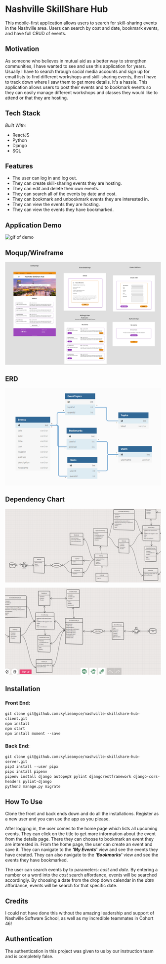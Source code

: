 # Nashville SkillShare Hub

This mobile-first application allows users to search for skill-sharing events in the Nashville area. Users can search by cost and date, bookmark events, and have full CRUD of events.

## Motivation 

As someone who believes in mutual aid as a better way to strengthen communities, I have wanted to see and use this application for years. Usually I have to search through social media accounts and sign up for email lists to find different workshops and skill-sharing events, then I have to track down where I saw them to get more details. It's a hassle. This application allows users to post their events and to bookmark events so they can easily manage different workshops and classes they would like to attend or that they are hosting. 

## Tech Stack

*Built With:*

- ReactJS
- Python
- Django
- SQL

## Features

- The user can log in and log out.
- They can create skill-sharing events they are hosting.
- They can edit and delete their own events.
- They can search all of the events by date and cost.
- They can bookmark and unbookmark events they are interested in.
- They can view the events they are hosting.
- They can view the events they have bookmarked.


## Application Demo

![gif of demo](images/Video_nashvilleskillshare.gif)


## Moqup/Wireframe

![wireframe/moqup](images/wireframe.png)


## ERD

![erd](images/erd.png)


## Dependency Chart 

![dependency chart](images/dependencychart1.png)

![dependency chart](images/dependencychart2.png)


## Installation

### Front End:
```
git clone git@github.com:kylieanyce/nashville-skillshare-hub-client.git
npm install
npm start
npm install moment --save 
```
### Back End:
```
git clone git@github.com:kylieanyce/nashville-skillshare-hub-server.git
pip3 install --user pipx
pipx install pipenv
pipenv install django autopep8 pylint djangorestframework django-cors-headers pylint-django
python3 manage.py migrate
```

## How To Use

Clone the front and back ends down and do all the installations. Register as a new user and you can use the app as you please. 

After logging in, the user comes to the home page which lists all upcoming events. They can click on the title to get more information about the event from the details page. There they can choose to bookmark an event they are interested in. From the home page, the user can create an event and save it. They can navigate to the *__'My Events'__* view and see the events they have created. They can also navigate to the *__'Bookmarks'__* view and see the events they have bookmarked. 

The user can search events by to parameters: *cost* and *date*. By entering a number or a word into the *cost* search affordance, events will be searched accordingly. By choosing a date from the drop down calendar in the *date* affordance, events will be search for that specific date.


## Credits

I could not have done this without the amazing leadership and support of Nashville Software School, as well as my incredible teammates in Cohort 46!


## Authentication

The authentication in this project was given to us by our instruction team and is completely false.
